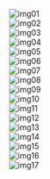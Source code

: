 ![img01](imgs/001.png)<br>
![img02](imgs/002.png)<br>
![img03](imgs/003.png)<br>
![img04](imgs/004.png)<br>
![img05](imgs/005.png)<br>
![img06](imgs/006.png)<br>
![img07](imgs/007.png)<br>
![img08](imgs/008.png)<br>
![img09](imgs/009.png)<br>
![img10](imgs/010.png)<br>
![img11](imgs/011.png)<br>
![img12](imgs/012.png)<br>
![img13](imgs/013.png)<br>
![img14](imgs/014.png)<br>
![img15](imgs/015.png)<br>
![img16](imgs/016.png)<br>
![img17](imgs/017.png)

